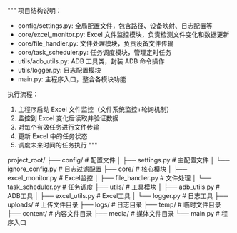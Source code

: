 """
项目结构说明：

- config/settings.py: 全局配置文件，包含路径、设备映射、日志配置等
- core/excel_monitor.py: Excel 文件监控模块，负责检测文件变化和数据更新
- core/file_handler.py: 文件处理模块，负责设备文件传输
- core/task_scheduler.py: 任务调度模块，管理定时任务
- utils/adb_utils.py: ADB 工具类，封装 ADB 命令操作
- utils/logger.py: 日志配置模块
- main.py: 主程序入口，整合各模块功能

执行流程：

1. 主程序启动 Excel 文件监控（文件系统监控+轮询机制）
2. 监控到 Excel 变化后读取并验证数据
3. 对每个有效任务进行文件传输
4. 更新 Excel 中的任务状态
5. 调度未来时间的任务执行
   """

project_root/
├── config/ # 配置文件
│ ├── settings.py # 主配置文件
│ └── ignore_config.py # 日志过滤配置
├── core/ # 核心模块
│ ├── excel_monitor.py # Excel监控
│ ├── file_handler.py # 文件处理
│ └── task_scheduler.py # 任务调度
├── utils/ # 工具模块
│ ├── adb_utils.py # ADB工具
│ ├── excel_utils.py # Excel工具
│ └── logger.py # 日志工具
├── uploads/ # 上传文件目录
├── logs/ # 日志目录
├── temp/ # 临时文件目录
├── content/ # 内容文件目录
├── media/ # 媒体文件目录
└── main.py # 程序入口
